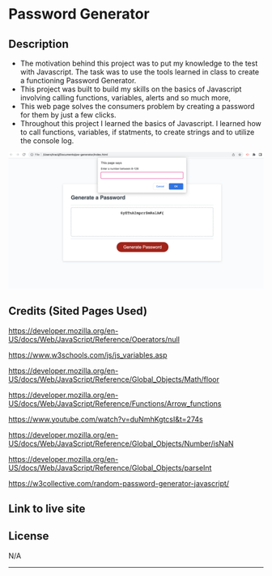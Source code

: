 # Password Generator

## Description


- The motivation behind this project was to put my knowledge to the test with Javascript. The task was to use the tools learned in class to create a functioning Password Generator. 
- This project was built to build my skills on the basics of Javascript involving calling functions, variables, alerts and so much more, 
- This web page solves the consumers problem by creating a password for them by just a few clicks. 
- Throughout this project I learned the basics of Javascript. I learned how to call functions, variables, if statments, to create strings and to utilize the console log. 



![alt text](images/screenshot.png)

## Credits (Sited Pages Used)

https://developer.mozilla.org/en-US/docs/Web/JavaScript/Reference/Operators/null

https://www.w3schools.com/js/js_variables.asp

https://developer.mozilla.org/en-US/docs/Web/JavaScript/Reference/Global_Objects/Math/floor

https://developer.mozilla.org/en-US/docs/Web/JavaScript/Reference/Functions/Arrow_functions

https://www.youtube.com/watch?v=duNmhKgtcsI&t=274s

https://developer.mozilla.org/en-US/docs/Web/JavaScript/Reference/Global_Objects/Number/isNaN

https://developer.mozilla.org/en-US/docs/Web/JavaScript/Reference/Global_Objects/parseInt

https://w3collective.com/random-password-generator-javascript/

## Link to live site



## License

N/A

---
